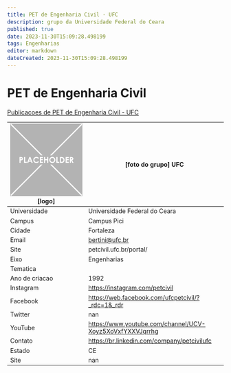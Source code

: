 ```yaml
---
title: PET de Engenharia Civil - UFC
description: grupo da Universidade Federal do Ceara
published: true
date: 2023-11-30T15:09:28.498199
tags: Engenharias
editor: markdown
dateCreated: 2023-11-30T15:09:28.498199
---
```


# PET de Engenharia Civil

[Publicacoes de PET de Engenharia Civil - UFC](/atividade/38PETdeEngenhariaCivilUFC/feed.md)

| ![placeholder.png](/placeholder.png) [logo] | [foto do grupo] UFC         |
| ------------------------------------------- | ------------------------------------------------- |
| Universidade                                | Universidade Federal do Ceara      |
| Campus                                      | Campus Pici            |
| Cidade                                      | Fortaleza             |
| Email                                       | bertini@ufc.br             |
| Site                                        | petcivil.ufc.br/portal/              |
| Eixo                                        | Engenharias              |
| Tematica                                    |           |
| Ano de criacao                              | 1992        |
| Instagram                                   | https://instagram.com/petcivil         |
| Facebook                                    | https://web.facebook.com/ufcpetcivil/?_rdc=1&_rdr          |
| Twitter                                     | nan           |
| YouTube                                     | https://www.youtube.com/channel/UCV-Xoyz5XoVxfYXXVJqrrhg           |
| Contato                                     | https://br.linkedin.com/company/petcivilufc         |
| Estado                                      |  CE            |
| Site                                        | nan |
